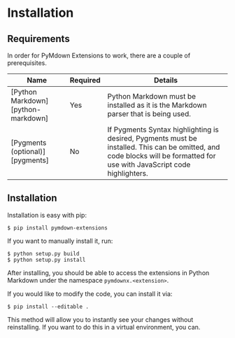 # Installation

## Requirements

In order for PyMdown Extensions to work, there are a couple of prerequisites.

Name                               | Required | Details
---------------------------------- | -------- | -------
[Python Markdown][python-markdown] | Yes      | Python Markdown must be installed as it is the Markdown parser that is being used.
[Pygments (optional)][pygments]    | No       | If Pygments Syntax highlighting is desired, Pygments must be installed.  This can be omitted, and code blocks will be formatted for use with JavaScript code highlighters.

## Installation

Installation is easy with pip:

```console
$ pip install pymdown-extensions
```

If you want to manually install it, run:

```console
$ python setup.py build
$ python setup.py install
```

After installing, you should be able to access the extensions in Python Markdown under the namespace
`pymdownx.<extension>`.

If you would like to modify the code, you can install it via:

```console
$ pip install --editable .
```

This method will allow you to instantly see your changes without reinstalling.  If you want to do this in a virtual
environment, you can.
